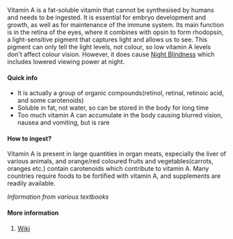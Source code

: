 Vitamin A is a fat-soluble vitamin that cannot be synthesised by humans and needs to be ingested. It is essential for embryo development and growth, as well as for maintenance of the immune system. Its main function is in the retina of the eyes, where it combines with opsin to form rhodopsin, a light-sensitive pigment that captures light and allows us to see. This pigment can only tell the light levels, not colour, so low vitamin A levels don't affect colour vision. However, it does cause [Night Blindness](/disease/night_blindness) which includes lowered viewing power at night.

#### Quick info
 * It is actually a group of organic compounds(retinol, retinal, retinoic acid, and some carotenoids)
 * Soluble in fat, not water, so can be stored in the body for long time
 * Too much vitamin A can accumulate in the body causing blurred vision, nausea and vomiting, but is rare

#### How to ingest?
Vitamin A is present in large quantities in organ meats, especially the liver of various animals, and orange/red coloured fruits and vegetables(carrots, oranges etc.) contain carotenoids which contribute to vitamin A. Many countries require foods to be fortified with vitamin A, and supplements are readily available.

_Information from various textbooks_

#### More information
1. [Wiki](https://en.wikipedia.org/wiki/Vitamin_A)